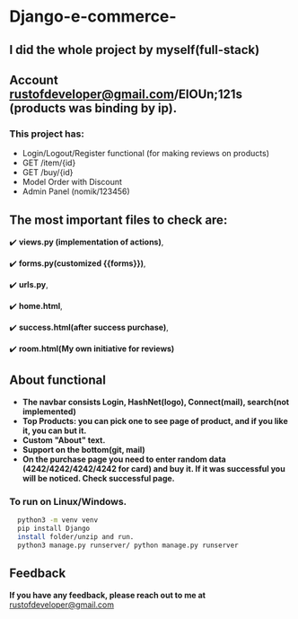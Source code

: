 # Django-e-commerce-

## I did the whole project by myself(full-stack)

## Account rustofdeveloper@gmail.com/ElOUn;121s (products was binding by ip).

### This project has:
* Login/Logout/Register functional (for making reviews on products)
* GET /item/{id}
* GET /buy/{id}
* Model Order with Discount
* Admin Panel (nomik/123456)

## The most important files to check are: 
✔️ **views.py (implementation of actions)**, 

✔️ **forms.py(customized {{forms}})**,

✔️ **urls.py**,

✔️ **home.html**, 

✔️ **success.html(after success purchase)**,

✔️ **room.html(My own initiative for reviews)**


## About functional

* **The navbar consists Login, HashNet(logo), Connect(mail), search(not implemented)**
* **Top Products: you can pick one to see page of product, and if you like it,  you can but it.**
* **Custom "About" text.**
* **Support on the bottom(git, mail)**
* **On the purchase page you need to enter random data (4242/4242/4242/4242 for card) and buy it. If it was successful you will be noticed. Check successful page.**

### To run on Linux/Windows.
```bash
  python3 -m venv venv
  pip install Django
  install folder/unzip and run.
  python3 manage.py runserver/ python manage.py runserver
```

## Feedback

**If you have any feedback, please reach out to me at** rustofdeveloper@gmail.com

